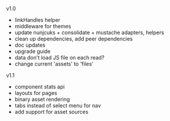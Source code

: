 v1.0

- linkHandles helper
- middleware for themes
- update nunjcuks + consolidate + mustache adapters, helpers
- clean up dependencies, add peer dependencies
- doc updates
- upgrade guide
- data don't load JS file on each read?
- change current 'assets' to 'files'

v1.1

- component stats api
- layouts for pages
- binary asset rendering
- tabs instead of select menu for nav
- add support for asset sources
